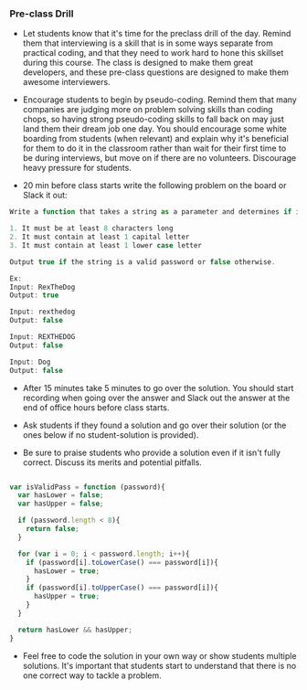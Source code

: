 ### Pre-class Drill

* Let students know that it's time for the preclass drill of the day. Remind them that interviewing is a skill that is in some ways separate from practical coding, and that they need to work hard to hone this skillset during this course. The class is designed to make them great developers, and these pre-class questions are designed to make them awesome interviewers.

* Encourage students to begin by pseudo-coding. Remind them that many companies are judging more on problem solving skills than coding chops, so having strong pseudo-coding skills to fall back on may just land them their dream job one day. You should encourage some white boarding from students (when relevant) and explain why it's beneficial for them to do it in the classroom rather than wait for their first time to be during interviews, but move on if there are no volunteers. Discourage heavy pressure for students.

* 20 min before class starts write the following problem on the board or Slack it out:

```js
Write a function that takes a string as a parameter and determines if it is a valid password with the following constraints:

1. It must be at least 8 characters long
2. It must contain at least 1 capital letter
3. It must contain at least 1 lower case letter

Output true if the string is a valid password or false otherwise.

Ex:
Input: RexTheDog
Output: true

Input: rexthedog
Output: false

Input: REXTHEDOG
Output: false

Input: Dog
Output: false
```

* After 15 minutes take 5 minutes to go over the solution. You should start recording when going over the answer and Slack out the answer at the end of office hours before class starts.

* Ask students if they found a solution and go over their solution (or the ones below if no student-solution is provided).

* Be sure to praise students who provide a solution even if it isn't fully correct. Discuss its merits and potential pitfalls.

```js

var isValidPass = function (password){
  var hasLower = false;
  var hasUpper = false;

  if (password.length < 8){
    return false;
  }

  for (var i = 0; i < password.length; i++){
    if (password[i].toLowerCase() === password[i]){
      hasLower = true;
    }
    if (password[i].toUpperCase() === password[i]){
      hasUpper = true;
    }
  }

  return hasLower && hasUpper;
}
```

* Feel free to code the solution in your own way or show students multiple solutions. It's important that students start to understand that there is no one correct way to tackle a problem.
